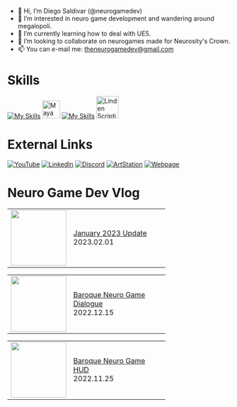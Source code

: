 

- 👋 Hi, I’m Diego Saldivar (@neurogamedev)
- 👀 I’m interested in neuro game development and wandering around megalopoli.
- 🌱 I’m currently learning how to deal with UE5.
- 💞️ I’m looking to collaborate on neurogames made for Neurosity's Crown.
- 📫 You can e-mail me: theneurogamedev@gmail.com

# Skills
[![My Skills](https://skillicons.dev/icons?i=unity,unreal,ps,ai,ae,au)](https://skillicons.dev) <img src="https://cdn.jsdelivr.net/gh/devicons/devicon/icons/maya/maya-original-wordmark.svg" title="Maya" alt="Maya" width="40" height="40"/>&nbsp;[![My Skills](https://skillicons.dev/icons?i=blender,html,cs,cpp,java,javascript,python)](https://skillicons.dev) <img src="https://pbs.twimg.com/profile_images/1265766959137734656/Ahc3Egxl_400x400.jpg" title="Linden Scripting Language" alt="Linden Scripting Language" width="50" height="50"/>&nbsp;

# External Links
[![YouTube](https://img.shields.io/badge/youtube-%23FF0000.svg?style=for-the-badge&logo=youtube&logoColor=white)](https://www.youtube.com/channel/UC-pPnuhjYYfg7Y2cqpSL3rA)
[![LinkedIn](https://img.shields.io/badge/linkedin-%230077B5.svg?style=for-the-badge&logo=linkedin&logoColor=white)](https://www.linkedin.com/in/desaldivar)
[![Discord](https://img.shields.io/badge/discord-%237289da.svg?style=for-the-badge&logo=discord&logoColor=white)](https://www.artstation.com/dsaldivar)
[![ArtStation](https://img.shields.io/badge/artstation-%2313AFF0.svg?style=for-the-badge&logo=artstation&logoColor=white)](https://www.artstation.com/dsaldivar)
[![Webpage](https://img.shields.io/badge/Webpage-%238e7cc3.svg?style=for-the-badge&logo=googlechrome&logoColor=white)](https://www.neurogamedev.com/)

# Neuro Game Dev Vlog
<!-- BLOG-POST-LIST:START --><table><tr><td><a href="https://www.youtube.com/watch?v=9XR14K8aL_k"><img width="125px" src="https://i.ytimg.com/vi/9XR14K8aL_k/mqdefault.jpg"></a></td>
<td width="200"><a href="https://www.youtube.com/watch?v=9XR14K8aL_k">January 2023 Update</a><br/>2023.02.01</td></tr></table>
<table><tr><td><a href="https://www.youtube.com/watch?v=luw3H0FgYSU"><img width="125px" src="https://i.ytimg.com/vi/luw3H0FgYSU/mqdefault.jpg"></a></td>
<td width="200"><a href="https://www.youtube.com/watch?v=luw3H0FgYSU">Baroque Neuro Game Dialogue</a><br/>2022.12.15</td></tr></table>
<table><tr><td><a href="https://www.youtube.com/watch?v=hU9Yrpd0VSw"><img width="125px" src="https://i.ytimg.com/vi/hU9Yrpd0VSw/mqdefault.jpg"></a></td>
<td width="200"><a href="https://www.youtube.com/watch?v=hU9Yrpd0VSw">Baroque Neuro Game HUD</a><br/>2022.11.25</td></tr></table>
<!-- BLOG-POST-LIST:END -->

<!---
neuromodgames/neurogamedev is a ✨ special ✨ repository because its `README.md` (this file) appears on your GitHub profile.
You can click the Preview link to take a look at your changes.
--->
